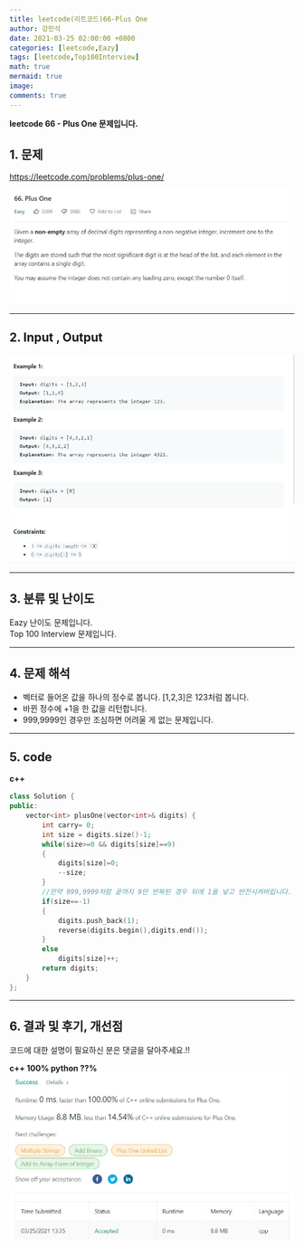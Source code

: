 ```yaml
---
title: leetcode(리트코드)66-Plus One
author: 강민석
date: 2021-03-25 02:00:00 +0800
categories: [leetcode,Eazy]
tags: [leetcode,Top100Interview]
math: true
mermaid: true
image: 
comments: true
---
```


**leetcode 66 - Plus One 문제입니다.**

## 1. 문제
<https://leetcode.com/problems/plus-one/>  

![](/assets/img/sample/leetcode/66/Problem.JPG)

-----  

## 2. Input , Output

![](/assets/img/sample/leetcode/66/input.JPG)  


-----  

## 3. 분류 및 난이도

Eazy 난이도 문제입니다.  
Top 100 Interview 문제입니다.  


-----  

## 4. 문제 해석

- 벡터로 들어온 값을 하나의 정수로 봅니다. [1,2,3]은 123처럼 봅니다.
- 바뀐 정수에 +1을 한 값을 리턴합니다.
- 999,9999인 경우만 조심하면 어려울 게 없는 문제입니다.

-----  

## 5. code


**c++**

```c++
class Solution {
public:
    vector<int> plusOne(vector<int>& digits) {
        int carry= 0;
        int size = digits.size()-1;
        while(size>=0 && digits[size]==9)
        {
            digits[size]=0;
            --size;
        }
        //만약 999,9999처럼 끝까지 9만 반복된 경우 뒤에 1을 넣고 반전시켜버립니다. 00001->10000처럼
        if(size==-1)
        {
            digits.push_back(1);
            reverse(digits.begin(),digits.end());
        }
        else
            digits[size]++;
        return digits;
    }
};
```

-----

## 6. 결과 및 후기, 개선점

코드에 대한 설명이 필요하신 분은 댓글을 달아주세요.!!

**c++ 100% python ??%** 
![](/assets/img/sample/leetcode/66/result.JPG)  






